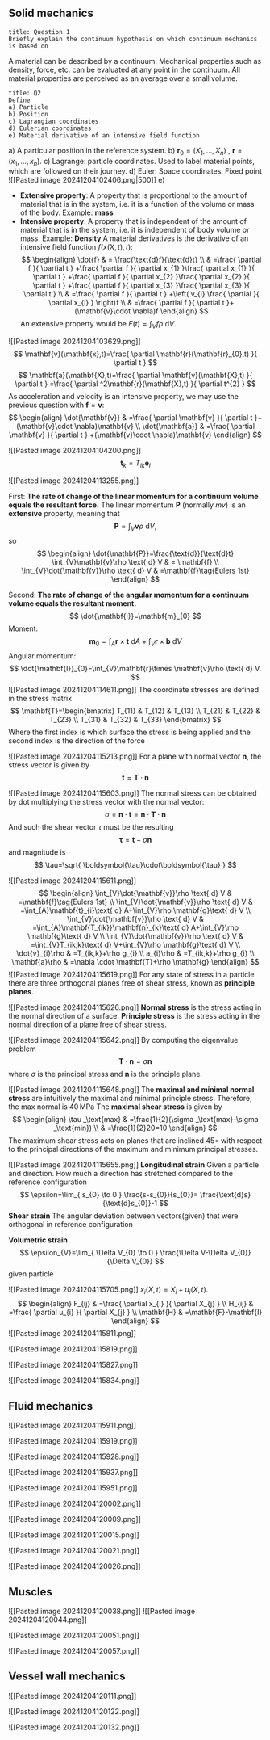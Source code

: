## Solid mechanics
```ad-question
title: Question 1
Briefly explain the continuum hypothesis on which continuum mechanics is based on

```
A material can be described by a continuum. Mechanical properties such as density, force, etc. can be evaluated at any point in the continuum. All material properties are perceived as an average over a small volume.

```ad-question
title: Q2
Define 
a) Particle
b) Position
c) Lagrangian coordinates
d) Eulerian coordinates
e) Material derivative of an intensive field function

```
a) A particular position in the reference system.
b) $\mathbf{r}_{0}=(X_{1},\dots,X_{n})$  , $\mathbf{r}=(x_{1},\dots,x_{n})$.
c) Lagrange: particle coordinates. Used to label material points, which are followed on their journey.
d) Euler: Space coordinates. Fixed point
![[Pasted image 20241204102406.png|500]]
e) 
* **Extensive property**: A property that is proportional to the amount of material that is in the system, i.e. it is a function of the volume or mass of the body. Example: **mass**
* **Intensive property**: A property that is independent of the amount of material that is in the system, i.e. it is independent of body volume or mass. Example: **Density** 
A material derivatives is the derivative of an intensive field function $f(x(X,t),t)$:
$$
\begin{align}
\dot{f} & = \frac{\text{d}f}{\text{d}t}  \\
 & =\frac{ \partial f }{ \partial t } +\frac{ \partial f }{ \partial x_{1} }\frac{ \partial x_{1} }{ \partial t }  +\frac{ \partial f }{ \partial x_{2} }\frac{ \partial x_{2} }{ \partial t }  +\frac{ \partial f }{ \partial x_{3} }\frac{ \partial x_{3} }{ \partial t }   \\
 & =\frac{ \partial f }{ \partial t } +\left( v_{i} \frac{ \partial  }{ \partial x_{i} } \right)f \\
 & =\frac{ \partial f }{ \partial t }+ (\mathbf{v}\cdot \nabla)f
\end{align}
$$
An extensive property would be $F(t)=\int_{V}f \rho\text{ d}V$.

![[Pasted image 20241204103629.png]]
$$
\mathbf{v}(\mathbf{x},t)=\frac{ \partial \mathbf{r}(\mathbf{r}_{0},t) }{ \partial t } 
$$
$$
\mathbf{a}(\mathbf{X},t)=\frac{ \partial \mathbf{v}(\mathbf{X},t) }{ \partial t } =\frac{ \partial ^2\mathbf{r}(\mathbf{X},t) }{ \partial t^{2} } 
$$
As acceleration and velocity is an intensive property, we may use the previous question with $\mathbf{f}=\mathbf{v}$:
$$
\begin{align}
\dot{\mathbf{v}} & =\frac{ \partial \mathbf{v} }{ \partial t }+ (\mathbf{v}\cdot \nabla)\mathbf{v} \\
\dot{\mathbf{a}} & =\frac{ \partial \mathbf{v} }{ \partial t } +(\mathbf{v}\cdot \nabla)\mathbf{v}
\end{align}
$$


![[Pasted image 20241204104200.png]]
$$
\mathbf{t}_{k}=T_{ik}\mathbf{e}_{i}
$$

![[Pasted image 20241204113255.png]]

First: **The rate of change of the linear momentum for a continuum volume equals the resultant force.** 
The linear momentum $\mathbf{P}$ (normally $mv$) is an **extensive** property, meaning that
$$
\mathbf{P}=\int_{V}\mathbf{v}\rho \text{ d} V,
$$
so
$$
\begin{align}
\dot{\mathbf{P}}=\frac{\text{d}}{\text{d}t} \int_{V}\mathbf{v}\rho \text{ d} V & =  \mathbf{f} \\
\int_{V}\dot{\mathbf{v}}\rho \text{ d} V & =\mathbf{f}\tag{Eulers 1st}
\end{align}
$$

Second: **The rate of change of the angular momentum for a continuum volume equals the resultant moment.**
$$
\dot{\mathbf{I}}=\mathbf{m}_{0} 
$$
Moment:
$$
\mathbf{m}_{0}=\int_{A}\mathbf{r}\times \mathbf{t}\text{ d} A+\int_{V}\mathbf{r}\times \mathbf{b}\text{ d} V
$$
Angular momentum:
$$
\dot{\mathbf{I}}_{0}=\int_{V}\mathbf{r}\times \mathbf{v}\rho \text{ d} V.
$$
![[Pasted image 20241204114611.png]]
The coordinate stresses are defined in the stress matrix
$$
\mathbf{T}=\begin{bmatrix}
T_{11} & T_{12} & T_{13} \\
T_{21} & T_{22} & T_{23} \\
T_{31} & T_{32} & T_{33}
\end{bmatrix}
$$
Where the first index is which surface the stress is being applied and the second index is the direction of the force

![[Pasted image 20241204115213.png]]
For a plane with normal vector $\mathbf{n}$, the stress vector is given by
$$
\mathbf{t}=\mathbf{T}\cdot \mathbf{n}
$$

![[Pasted image 20241204115603.png]]
The normal stress can be obtained by dot multiplying the stress vector with the normal vector:
$$
\sigma=\mathbf{n}\cdot \mathbf{t}=\mathbf{n}\cdot \mathbf{T}\cdot \mathbf{n}
$$
And such the shear vector $\tau$ must be the resulting
$$
\boldsymbol{\tau}=\mathbf{t}-\sigma \mathbf{n}
$$
and magnitude is
$$
\tau=\sqrt{ \boldsymbol{\tau}\cdot\boldsymbol{\tau} } 
$$

![[Pasted image 20241204115611.png]]
$$
\begin{align}
\int_{V}\dot{\mathbf{v}}\rho \text{ d} V & =\mathbf{f}\tag{Eulers 1st} \\
\int_{V}\dot{\mathbf{v}}\rho \text{ d} V & =\int_{A}\mathbf{t}_{i}\text{ d} A+\int_{V}\rho \mathbf{g}\text{ d} V \\
\int_{V}\dot{\mathbf{v}}\rho \text{ d} V & =\int_{A}\mathbf{T_{ik}}\mathbf{n}_{k}\text{ d} A+\int_{V}\rho \mathbf{g}\text{ d} V \\
\int_{V}\dot{\mathbf{v}}\rho \text{ d} V & =\int_{V}T_{ik,k}\text{ d} V+\int_{V}\rho \mathbf{g}\text{ d} V \\
\dot{v}_{i}\rho & =T_{ik,k}+\rho g_{i} \\
a_{i}\rho & =T_{ik,k}+\rho g_{i} \\
\mathbf{a}\rho & =\nabla \cdot \mathbf{T}+\rho \mathbf{g}
\end{align}
$$
![[Pasted image 20241204115619.png]]
For any state of stress in a particle there are three orthogonal planes free of shear stress, known as **principle planes**.

![[Pasted image 20241204115626.png]]
**Normal stress** is the stress acting in the normal direction of a surface. 
**Principle stress** is the stress acting in the normal direction of a plane free of shear stress.

![[Pasted image 20241204115642.png]]
By computing the eigenvalue problem
$$
\mathbf{T}\cdot \mathbf{n}=\sigma \mathbf{n}
$$
where $\sigma$ is the principal stress and $\mathbf{n}$ is the principle plane.

![[Pasted image 20241204115648.png]]
The **maximal and minimal normal stress** are intuitively the maximal and minimal principle stress. Therefore, the max normal is $40\,\mathrm{MPa}$
The **maximal shear stress** is given by
$$
\begin{align}
\tau _\text{max} & =\frac{1}{2}(\sigma _\text{max}-\sigma _\text{min}) \\
 & =\frac{1}{2}20=10
\end{align}
$$
The maximum shear stress acts on planes that are inclined 45∘ with respect to the principal directions of the maximum and minimum principal stresses.

![[Pasted image 20241204115655.png]]
**Longitudinal strain**
Given a particle and direction. How much a direction has stretched compared to the reference configuration
$$
\epsilon=\lim_{ s_{0} \to 0 } \frac{s-s_{0}}{s_{0}}= \frac{\text{d}s}{\text{d}s_{0}}-1 
$$
**Shear strain**
The angular deviation between vectors(given) that were orthogonal in reference configuration

**Volumetric strain**
$$
\epsilon_{V}=\lim_{ \Delta V_{0} \to 0 } \frac{\Delta V-\Delta V_{0}}{\Delta V_{0}}
$$
given particle

![[Pasted image 20241204115705.png]]
$x_{i}(X,t)=X_{i}+u_{i}(X,t)$.
$$
\begin{align}
F_{ij} & =\frac{ \partial x_{i} }{ \partial X_{j} }  \\
H_{ij} & =\frac{ \partial u_{i} }{ \partial X_{j} } \\
\mathbf{H} & =\mathbf{F}-\mathbf{I} 
\end{align}
$$
![[Pasted image 20241204115811.png]]

![[Pasted image 20241204115819.png]]

![[Pasted image 20241204115827.png]]

![[Pasted image 20241204115834.png]]

## Fluid mechanics
![[Pasted image 20241204115911.png]]

![[Pasted image 20241204115919.png]]

![[Pasted image 20241204115928.png]]

![[Pasted image 20241204115937.png]]

![[Pasted image 20241204115951.png]]

![[Pasted image 20241204120002.png]]

![[Pasted image 20241204120009.png]]

![[Pasted image 20241204120015.png]]

![[Pasted image 20241204120021.png]]

![[Pasted image 20241204120026.png]]

## Muscles

![[Pasted image 20241204120038.png]]
![[Pasted image 20241204120044.png]]

![[Pasted image 20241204120051.png]]

![[Pasted image 20241204120057.png]]

## Vessel wall mechanics
![[Pasted image 20241204120111.png]]

![[Pasted image 20241204120122.png]]

![[Pasted image 20241204120132.png]]
